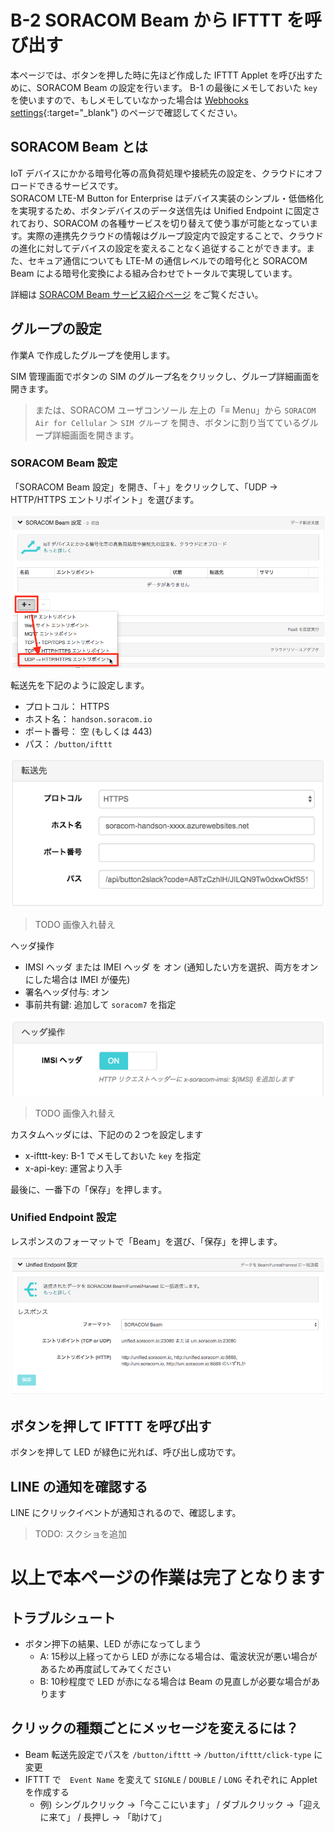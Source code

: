 # B-2 SORACOM Beam から IFTTT を呼び出す

本ページでは、ボタンを押した時に先ほど作成した IFTTT Applet を呼び出すために、SORACOM Beam の設定を行います。
B-1 の最後にメモしておいた `key` を使いますので、もしメモしていなかった場合は [Webhooks settings](https://ifttt.com/services/maker_webhooks/settings){:target="_blank"} のページで確認してください。

## SORACOM Beam とは

IoT デバイスにかかる暗号化等の高負荷処理や接続先の設定を、クラウドにオフロードできるサービスです。  
SORACOM LTE-M Button for Enterprise はデバイス実装のシンプル・低価格化を実現するため、ボタンデバイスのデータ送信先は Unified Endpoint に固定されており、SORACOM の各種サービスを切り替えて使う事が可能となっています。実際の連携先クラウドの情報はグループ設定内で設定することで、クラウドの進化に対してデバイスの設定を変えることなく追従することができます。また、セキュア通信についても LTE-M の通信レベルでの暗号化と SORACOM Beam による暗号化変換による組み合わせでトータルで実現しています。

詳細は [SORACOM Beam サービス紹介ページ](https://soracom.jp/services/beam/) をご覧ください。

## グループの設定
作業A で作成したグループを使用します。

SIM 管理画面でボタンの SIM のグループ名をクリックし、グループ詳細画面を開きます。
> または、SORACOM ユーザコンソール 左上の「≡ Menu」から `SORACOM Air for Cellular` ＞ `SIM グループ` を開き、ボタンに割り当てているグループ詳細画面を開きます。

### SORACOM Beam 設定
「SORACOM Beam 設定」を開き、「＋」をクリックして、「UDP → HTTP/HTTPS エントリポイント」を選びます。

![Beam設定エントリーポイント選択](images/soracom-01.png)

転送先を下記のように設定します。

- プロトコル： HTTPS
- ホスト名： `handson.soracom.io`
- ポート番号： 空 (もしくは 443)
- パス： `/button/ifttt`

![Beam転送先設定](images/soracom-02.png)

> TODO 画像入れ替え

ヘッダ操作

- IMSI ヘッダ または IMEI ヘッダ を オン (通知したい方を選択、両方をオンにした場合は IMEI が優先)
- 署名ヘッダ付与: オン
- 事前共有鍵: 追加して `soracom7` を指定

![Beamヘッダ操作設定](images/soracom-03.png)

> TODO 画像入れ替え

カスタムヘッダには、下記のの２つを設定します

- x-ifttt-key: B-1 でメモしておいた `key` を指定
- x-api-key: 運営より入手

最後に、一番下の「保存」を押します。

### Unified Endpoint 設定
レスポンスのフォーマットで「Beam」を選び、「保存」を押します。

![Unified Endpoint 設定](images/soracom-04.png)

## ボタンを押して IFTTT を呼び出す

ボタンを押して LED が緑色に光れば、呼び出し成功です。

## LINE の通知を確認する
LINE にクリックイベントが通知されるので、確認します。

> TODO: スクショを追加

# 以上で本ページの作業は完了となります

## トラブルシュート

* ボタン押下の結果、LED が赤になってしまう
    * A: 15秒以上経ってから LED が赤になる場合は、電波状況が悪い場合があるため再度試してみてください
    * B: 10秒程度で LED が赤になる場合は Beam の見直しが必要な場合があります

## クリックの種類ごとにメッセージを変えるには？

- Beam 転送先設定でパスを `/button/ifttt` → `/button/ifttt/click-type` に変更
- IFTTT で　`Event Name` を変えて `SIGNLE` / `DOUBLE` / `LONG` それぞれに Applet を作成する
  - 例) シングルクリック →「今ここにいます」 / ダブルクリック →「迎えに来て」 / 長押し → 「助けて」